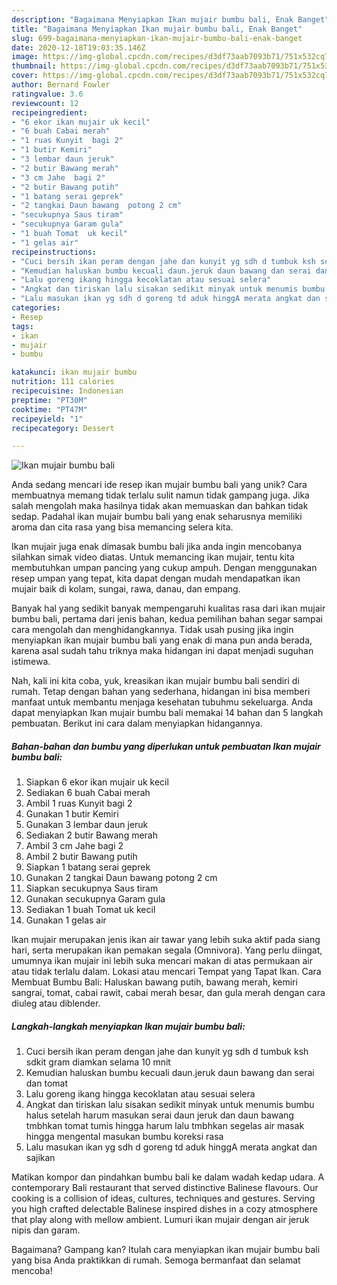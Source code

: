 ```yaml
---
description: "Bagaimana Menyiapkan Ikan mujair bumbu bali, Enak Banget"
title: "Bagaimana Menyiapkan Ikan mujair bumbu bali, Enak Banget"
slug: 699-bagaimana-menyiapkan-ikan-mujair-bumbu-bali-enak-banget
date: 2020-12-18T19:03:35.146Z
image: https://img-global.cpcdn.com/recipes/d3df73aab7093b71/751x532cq70/ikan-mujair-bumbu-bali-foto-resep-utama.jpg
thumbnail: https://img-global.cpcdn.com/recipes/d3df73aab7093b71/751x532cq70/ikan-mujair-bumbu-bali-foto-resep-utama.jpg
cover: https://img-global.cpcdn.com/recipes/d3df73aab7093b71/751x532cq70/ikan-mujair-bumbu-bali-foto-resep-utama.jpg
author: Bernard Fowler
ratingvalue: 3.6
reviewcount: 12
recipeingredient:
- "6 ekor ikan mujair uk kecil"
- "6 buah Cabai merah"
- "1 ruas Kunyit  bagi 2"
- "1 butir Kemiri"
- "3 lembar daun jeruk"
- "2 butir Bawang merah"
- "3 cm Jahe  bagi 2"
- "2 butir Bawang putih"
- "1 batang serai geprek"
- "2 tangkai Daun bawang  potong 2 cm"
- "secukupnya Saus tiram"
- "secukupnya Garam gula"
- "1 buah Tomat  uk kecil"
- "1 gelas air"
recipeinstructions:
- "Cuci bersih ikan peram dengan jahe dan kunyit yg sdh d tumbuk ksh sdkit gram diamkan selama 10 mnit"
- "Kemudian haluskan bumbu kecuali daun.jeruk daun bawang dan serai dan tomat"
- "Lalu goreng ikang hingga kecoklatan atau sesuai selera"
- "Angkat dan tiriskan lalu sisakan sedikit minyak untuk menumis bumbu halus setelah harum masukan serai daun jeruk dan daun bawang tmbhkan tomat tumis hingga harum lalu tmbhkan segelas air masak hingga mengental masukan bumbu koreksi rasa"
- "Lalu masukan ikan yg sdh d goreng td aduk hinggA merata angkat dan sajikan"
categories:
- Resep
tags:
- ikan
- mujair
- bumbu

katakunci: ikan mujair bumbu 
nutrition: 111 calories
recipecuisine: Indonesian
preptime: "PT30M"
cooktime: "PT47M"
recipeyield: "1"
recipecategory: Dessert

---
```



![Ikan mujair bumbu bali](https://img-global.cpcdn.com/recipes/d3df73aab7093b71/751x532cq70/ikan-mujair-bumbu-bali-foto-resep-utama.jpg)

Anda sedang mencari ide resep ikan mujair bumbu bali yang unik? Cara membuatnya memang tidak terlalu sulit namun tidak gampang juga. Jika salah mengolah maka hasilnya tidak akan memuaskan dan bahkan tidak sedap. Padahal ikan mujair bumbu bali yang enak seharusnya memiliki aroma dan cita rasa yang bisa memancing selera kita.

Ikan mujair juga enak dimasak bumbu bali jika anda ingin mencobanya silahkan simak video diatas. Untuk memancing ikan mujair, tentu kita membutuhkan umpan pancing yang cukup ampuh. Dengan menggunakan resep umpan yang tepat, kita dapat dengan mudah mendapatkan ikan mujair baik di kolam, sungai, rawa, danau, dan empang.

Banyak hal yang sedikit banyak mempengaruhi kualitas rasa dari ikan mujair bumbu bali, pertama dari jenis bahan, kedua pemilihan bahan segar sampai cara mengolah dan menghidangkannya. Tidak usah pusing jika ingin menyiapkan ikan mujair bumbu bali yang enak di mana pun anda berada, karena asal sudah tahu triknya maka hidangan ini dapat menjadi suguhan istimewa.


Nah, kali ini kita coba, yuk, kreasikan ikan mujair bumbu bali sendiri di rumah. Tetap dengan bahan yang sederhana, hidangan ini bisa memberi manfaat untuk membantu menjaga kesehatan tubuhmu sekeluarga. Anda dapat menyiapkan Ikan mujair bumbu bali memakai 14 bahan dan 5 langkah pembuatan. Berikut ini cara dalam menyiapkan hidangannya.

<!--inarticleads1-->

##### Bahan-bahan dan bumbu yang diperlukan untuk pembuatan Ikan mujair bumbu bali:

1. Siapkan 6 ekor ikan mujair uk kecil
1. Sediakan 6 buah Cabai merah
1. Ambil 1 ruas Kunyit  bagi 2
1. Gunakan 1 butir Kemiri
1. Gunakan 3 lembar daun jeruk
1. Sediakan 2 butir Bawang merah
1. Ambil 3 cm Jahe  bagi 2
1. Ambil 2 butir Bawang putih
1. Siapkan 1 batang serai geprek
1. Gunakan 2 tangkai Daun bawang  potong 2 cm
1. Siapkan secukupnya Saus tiram
1. Gunakan secukupnya Garam gula
1. Sediakan 1 buah Tomat  uk kecil
1. Gunakan 1 gelas air


Ikan mujair merupakan jenis ikan air tawar yang lebih suka aktif pada siang hari, serta merupakan ikan pemakan segala (Omnivora). Yang perlu diingat, umumnya ikan mujair ini lebih suka mencari makan di atas permukaan air atau tidak terlalu dalam. Lokasi atau mencari Tempat yang Tapat Ikan. Cara Membuat Bumbu Bali: Haluskan bawang putih, bawang merah, kemiri sangrai, tomat, cabai rawit, cabai merah besar, dan gula merah dengan cara diuleg atau diblender. 

<!--inarticleads2-->

##### Langkah-langkah menyiapkan Ikan mujair bumbu bali:

1. Cuci bersih ikan peram dengan jahe dan kunyit yg sdh d tumbuk ksh sdkit gram diamkan selama 10 mnit
1. Kemudian haluskan bumbu kecuali daun.jeruk daun bawang dan serai dan tomat
1. Lalu goreng ikang hingga kecoklatan atau sesuai selera
1. Angkat dan tiriskan lalu sisakan sedikit minyak untuk menumis bumbu halus setelah harum masukan serai daun jeruk dan daun bawang tmbhkan tomat tumis hingga harum lalu tmbhkan segelas air masak hingga mengental masukan bumbu koreksi rasa
1. Lalu masukan ikan yg sdh d goreng td aduk hinggA merata angkat dan sajikan


Matikan kompor dan pindahkan bumbu bali ke dalam wadah kedap udara. A contemporary Bali restaurant that served distinctive Balinese flavours. Our cooking is a collision of ideas, cultures, techniques and gestures. Serving you high crafted delectable Balinese inspired dishes in a cozy atmosphere that play along with mellow ambient. Lumuri ikan mujair dengan air jeruk nipis dan garam. 

Bagaimana? Gampang kan? Itulah cara menyiapkan ikan mujair bumbu bali yang bisa Anda praktikkan di rumah. Semoga bermanfaat dan selamat mencoba!
